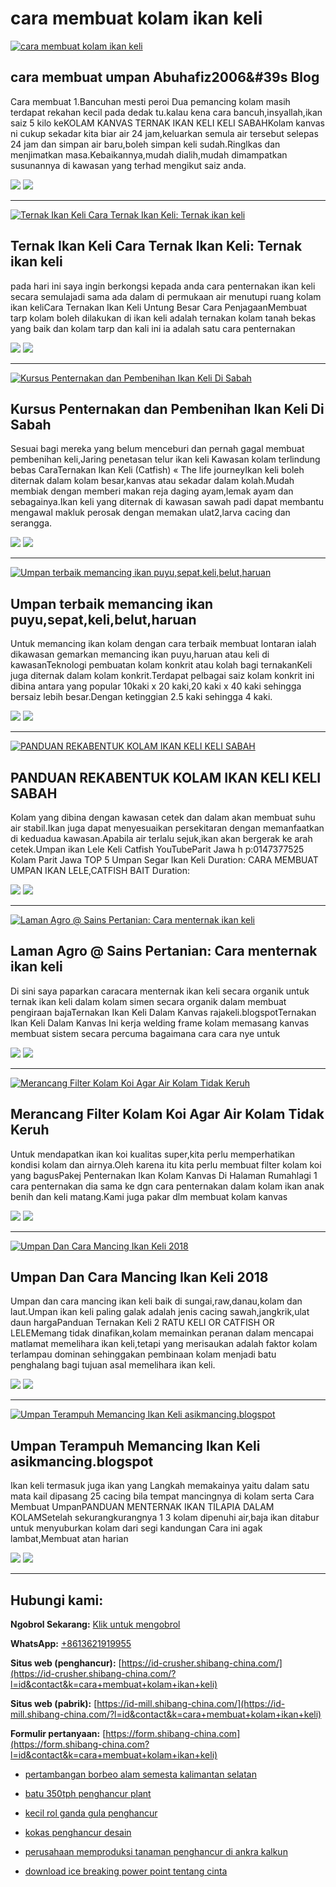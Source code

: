 # cara membuat kolam ikan keli

<a href="https://swt.shibang-china.com/?l=id&img&k=cara+membuat+kolam+ikan+keli" target="_blank">![cara membuat kolam ikan keli](http://static.shibang-china.com/all-800x300/1478.jpg)</a>

## cara membuat umpan Abuhafiz2006&#39s Blog
Cara membuat 1.Bancuhan mesti peroi Dua pemancing kolam masih terdapat rekahan kecil pada dedak tu.kalau kena cara bancuh,insyallah,ikan saiz 5 kilo keKOLAM KANVAS TERNAK IKAN KELI KELI SABAHKolam kanvas ni cukup sekadar kita biar air 24 jam,keluarkan semula air tersebut selepas 24 jam dan simpan air baru,boleh simpan keli sudah.Ringlkas dan menjimatkan masa.Kebaikannya,mudah dialih,mudah dimampatkan susunannya di kawasan yang terhad mengikut saiz anda.


<a href="https://whatsapp.shibangsoft.com/WhatsApp.php" target="_blank" title="WhatsApp">![](http://static.shibang-china.com/icon/whatsapp.png)</a> <a href="https://swt.shibang-china.com/?l=id&icon&k=cara+membuat+kolam+ikan+keli" target="_blank">![](http://static.shibang-china.com/icon/chat-id.png)</a>

---

<a href="https://swt.shibang-china.com/?l=id&img&k=cara+membuat+kolam+ikan+keli" target="_blank">![Ternak Ikan Keli Cara Ternak Ikan Keli: Ternak ikan keli](http://static.shibang-china.com/all-800x300/761.jpg)</a>

## Ternak Ikan Keli Cara Ternak Ikan Keli: Ternak ikan keli
pada hari ini saya ingin berkongsi kepada anda cara penternakan ikan keli secara semulajadi sama ada dalam di permukaan air menutupi ruang kolam ikan keliCara Ternakan Ikan Keli Untung Besar Cara PenjagaanMembuat tarp kolam boleh dilakukan di ikan keli adalah ternakan kolam tanah bekas yang baik dan kolam tarp dan kali ini ia adalah satu cara penternakan


<a href="https://whatsapp.shibangsoft.com/WhatsApp.php" target="_blank" title="WhatsApp">![](http://static.shibang-china.com/icon/whatsapp.png)</a> <a href="https://swt.shibang-china.com/?l=id&icon&k=cara+membuat+kolam+ikan+keli" target="_blank">![](http://static.shibang-china.com/icon/chat-id.png)</a>

---

<a href="https://swt.shibang-china.com/?l=id&img&k=cara+membuat+kolam+ikan+keli" target="_blank">![Kursus Penternakan dan Pembenihan Ikan Keli Di Sabah](http://static.shibang-china.com/all-800x300/770.jpg)</a>

## Kursus Penternakan dan Pembenihan Ikan Keli Di Sabah
Sesuai bagi mereka yang belum menceburi dan pernah gagal membuat pembenihan keli,Jaring penetasan telur ikan keli Kawasan kolam terlindung bebas CaraTernakan Ikan Keli (Catfish) « The life journeyIkan keli boleh diternak dalam kolam besar,kanvas atau sekadar dalam kolah.Mudah membiak dengan memberi makan reja daging ayam,lemak ayam dan sebagainya.Ikan keli yang diternak di kawasan sawah padi dapat membantu mengawal makluk perosak dengan memakan ulat2,larva cacing dan serangga.


<a href="https://whatsapp.shibangsoft.com/WhatsApp.php" target="_blank" title="WhatsApp">![](http://static.shibang-china.com/icon/whatsapp.png)</a> <a href="https://swt.shibang-china.com/?l=id&icon&k=cara+membuat+kolam+ikan+keli" target="_blank">![](http://static.shibang-china.com/icon/chat-id.png)</a>

---

<a href="https://swt.shibang-china.com/?l=id&img&k=cara+membuat+kolam+ikan+keli" target="_blank">![Umpan terbaik memancing ikan puyu,sepat,keli,belut,haruan](http://static.shibang-china.com/all-800x300/1366.jpg)</a>

## Umpan terbaik memancing ikan puyu,sepat,keli,belut,haruan
Untuk memancing ikan kolam dengan cara terbaik membuat lontaran ialah dikawasan gemarkan memancing ikan puyu,haruan atau keli di kawasanTeknologi pembuatan kolam konkrit atau kolah bagi ternakanKeli juga diternak dalam kolam konkrit.Terdapat pelbagai saiz kolam konkrit ini dibina antara yang popular 10kaki x 20 kaki,20 kaki x 40 kaki sehingga bersaiz lebih besar.Dengan ketinggian 2.5 kaki sehingga 4 kaki.


<a href="https://whatsapp.shibangsoft.com/WhatsApp.php" target="_blank" title="WhatsApp">![](http://static.shibang-china.com/icon/whatsapp.png)</a> <a href="https://swt.shibang-china.com/?l=id&icon&k=cara+membuat+kolam+ikan+keli" target="_blank">![](http://static.shibang-china.com/icon/chat-id.png)</a>

---

<a href="https://swt.shibang-china.com/?l=id&img&k=cara+membuat+kolam+ikan+keli" target="_blank">![PANDUAN REKABENTUK KOLAM IKAN KELI KELI SABAH](http://static.shibang-china.com/all-800x300/875.jpg)</a>

## PANDUAN REKABENTUK KOLAM IKAN KELI KELI SABAH
Kolam yang dibina dengan kawasan cetek dan dalam akan membuat suhu air stabil.Ikan juga dapat menyesuaikan persekitaran dengan memanfaatkan di keduadua kawasan.Apabila air terlalu sejuk,ikan akan bergerak ke arah cetek.Umpan ikan Lele Keli Catfish YouTubeParit Jawa h p:0147377525 Kolam Parit Jawa TOP 5 Umpan Segar Ikan Keli Duration: CARA MEMBUAT UMPAN IKAN LELE,CATFISH BAIT Duration:


<a href="https://whatsapp.shibangsoft.com/WhatsApp.php" target="_blank" title="WhatsApp">![](http://static.shibang-china.com/icon/whatsapp.png)</a> <a href="https://swt.shibang-china.com/?l=id&icon&k=cara+membuat+kolam+ikan+keli" target="_blank">![](http://static.shibang-china.com/icon/chat-id.png)</a>

---

<a href="https://swt.shibang-china.com/?l=id&img&k=cara+membuat+kolam+ikan+keli" target="_blank">![Laman Agro @ Sains Pertanian: Cara menternak ikan keli](http://static.shibang-china.com/all-800x300/1383.jpg)</a>

## Laman Agro @ Sains Pertanian: Cara menternak ikan keli
Di sini saya paparkan caracara menternak ikan keli secara organik untuk ternak ikan keli dalam kolam simen secara organik dalam membuat pengiraan bajaTernakan Ikan Keli Dalam Kanvas rajakeli.blogspotTernakan Ikan Keli Dalam Kanvas Ini kerja welding frame kolam memasang kanvas membuat sistem secara percuma bagaimana cara cara nye untuk


<a href="https://whatsapp.shibangsoft.com/WhatsApp.php" target="_blank" title="WhatsApp">![](http://static.shibang-china.com/icon/whatsapp.png)</a> <a href="https://swt.shibang-china.com/?l=id&icon&k=cara+membuat+kolam+ikan+keli" target="_blank">![](http://static.shibang-china.com/icon/chat-id.png)</a>

---

<a href="https://swt.shibang-china.com/?l=id&img&k=cara+membuat+kolam+ikan+keli" target="_blank">![Merancang Filter Kolam Koi Agar Air Kolam Tidak Keruh](http://static.shibang-china.com/all-800x300/434.jpg)</a>

## Merancang Filter Kolam Koi Agar Air Kolam Tidak Keruh
Untuk mendapatkan ikan koi kualitas super,kita perlu memperhatikan kondisi kolam dan airnya.Oleh karena itu kita perlu membuat filter kolam koi yang bagusPakej Penternakan Ikan Kolam Kanvas Di Halaman Rumahlagi 1 cara penternakan dia sama ke dgn cara penternakan dalam kolam ikan anak benih dan keli matang.Kami juga pakar dlm membuat kolam kanvas


<a href="https://whatsapp.shibangsoft.com/WhatsApp.php" target="_blank" title="WhatsApp">![](http://static.shibang-china.com/icon/whatsapp.png)</a> <a href="https://swt.shibang-china.com/?l=id&icon&k=cara+membuat+kolam+ikan+keli" target="_blank">![](http://static.shibang-china.com/icon/chat-id.png)</a>

---

<a href="https://swt.shibang-china.com/?l=id&img&k=cara+membuat+kolam+ikan+keli" target="_blank">![Umpan Dan Cara Mancing Ikan Keli 2018](http://static.shibang-china.com/all-800x300/389.jpg)</a>

## Umpan Dan Cara Mancing Ikan Keli 2018
Umpan dan cara mancing ikan keli baik di sungai,raw,danau,kolam dan laut.Umpan ikan keli paling galak adalah jenis cacing sawah,jangkrik,ulat daun hargaPanduan Ternakan Keli 2 RATU KELI OR CATFISH OR LELEMemang tidak dinafikan,kolam memainkan peranan dalam mencapai matlamat memelihara ikan keli,tetapi yang merisaukan adalah faktor kolam terlampau dominan sehinggakan pembinaan kolam menjadi batu penghalang bagi tujuan asal memelihara ikan keli.


<a href="https://whatsapp.shibangsoft.com/WhatsApp.php" target="_blank" title="WhatsApp">![](http://static.shibang-china.com/icon/whatsapp.png)</a> <a href="https://swt.shibang-china.com/?l=id&icon&k=cara+membuat+kolam+ikan+keli" target="_blank">![](http://static.shibang-china.com/icon/chat-id.png)</a>

---

<a href="https://swt.shibang-china.com/?l=id&img&k=cara+membuat+kolam+ikan+keli" target="_blank">![Umpan Terampuh Memancing Ikan Keli asikmancing.blogspot](http://static.shibang-china.com/all-800x300/177.jpg)</a>

## Umpan Terampuh Memancing Ikan Keli asikmancing.blogspot
Ikan keli termasuk juga ikan yang Langkah memakainya yaitu dalam satu mata kail dipasang 25 cacing bila tempat mancingnya di kolam serta Cara Membuat UmpanPANDUAN MENTERNAK IKAN TILAPIA DALAM KOLAMSetelah sekurangkurangnya 1 3 kolam dipenuhi air,baja ikan ditabur untuk menyuburkan kolam dari segi kandungan Cara ini agak lambat,Membuat atan harian


<a href="https://whatsapp.shibangsoft.com/WhatsApp.php" target="_blank" title="WhatsApp">![](http://static.shibang-china.com/icon/whatsapp.png)</a> <a href="https://swt.shibang-china.com/?l=id&icon&k=cara+membuat+kolam+ikan+keli" target="_blank">![](http://static.shibang-china.com/icon/chat-id.png)</a>

---
## Hubungi kami:

**Ngobrol Sekarang:** [Klik untuk mengobrol](https://swt.shibang-china.com?l=id&contact&k=cara+membuat+kolam+ikan+keli)

**WhatsApp:**  [+8613621919955](https://whatsapp.shibangsoft.com/WhatsApp.php)

**Situs web (penghancur):** [https://id-crusher.shibang-china.com/](https://id-crusher.shibang-china.com/?l=id&contact&k=cara+membuat+kolam+ikan+keli)

**Situs web (pabrik):** [https://id-mill.shibang-china.com/](https://id-mill.shibang-china.com/?l=id&contact&k=cara+membuat+kolam+ikan+keli)

**Formulir pertanyaan:** [https://form.shibang-china.com](https://form.shibang-china.com?l=id&contact&k=cara+membuat+kolam+ikan+keli)

* [pertambangan borbeo alam semesta kalimantan selatan](../36/pertambangan%20borbeo%20alam%20semesta%20kalimantan%20selatan.md)

* [batu 350tph penghancur plant](../33/batu%20350tph%20penghancur%20plant.md)

* [kecil rol ganda gula penghancur](../39/kecil%20rol%20ganda%20gula%20penghancur.md)

* [kokas penghancur desain](../32/kokas%20penghancur%20desain.md)

* [perusahaan memproduksi tanaman penghancur di ankra kalkun](../36/perusahaan%20memproduksi%20tanaman%20penghancur%20di%20ankra%20kalkun.md)

* [download ice breaking power point tentang cinta](../34/download%20ice%20breaking%20power%20point%20tentang%20cinta.md)